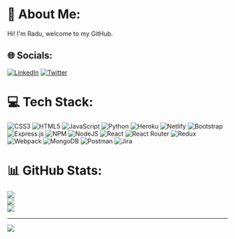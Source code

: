 # 💫 About Me:
Hi! I'm Radu, welcome to my GitHub.


## 🌐 Socials:
[![LinkedIn](https://img.shields.io/badge/LinkedIn-%230077B5.svg?logo=linkedin&logoColor=white)](https://linkedin.com/in/radu-cudalb-0568511b6/) [![Twitter](https://img.shields.io/badge/Twitter-%231DA1F2.svg?logo=Twitter&logoColor=white)](https://twitter.com/@raduStefan122) 

# 💻 Tech Stack:
![CSS3](https://img.shields.io/badge/css3-%231572B6.svg?style=for-the-badge&logo=css3&logoColor=white) ![HTML5](https://img.shields.io/badge/html5-%23E34F26.svg?style=for-the-badge&logo=html5&logoColor=white) ![JavaScript](https://img.shields.io/badge/javascript-%23323330.svg?style=for-the-badge&logo=javascript&logoColor=%23F7DF1E) ![Python](https://img.shields.io/badge/python-3670A0?style=for-the-badge&logo=python&logoColor=ffdd54) ![Heroku](https://img.shields.io/badge/heroku-%23430098.svg?style=for-the-badge&logo=heroku&logoColor=white) ![Netlify](https://img.shields.io/badge/netlify-%23000000.svg?style=for-the-badge&logo=netlify&logoColor=#00C7B7) ![Bootstrap](https://img.shields.io/badge/bootstrap-%23563D7C.svg?style=for-the-badge&logo=bootstrap&logoColor=white) ![Express.js](https://img.shields.io/badge/express.js-%23404d59.svg?style=for-the-badge&logo=express&logoColor=%2361DAFB) ![NPM](https://img.shields.io/badge/NPM-%23000000.svg?style=for-the-badge&logo=npm&logoColor=white) ![NodeJS](https://img.shields.io/badge/node.js-6DA55F?style=for-the-badge&logo=node.js&logoColor=white) ![React](https://img.shields.io/badge/react-%2320232a.svg?style=for-the-badge&logo=react&logoColor=%2361DAFB) ![React Router](https://img.shields.io/badge/React_Router-CA4245?style=for-the-badge&logo=react-router&logoColor=white) ![Redux](https://img.shields.io/badge/redux-%23593d88.svg?style=for-the-badge&logo=redux&logoColor=white) ![Webpack](https://img.shields.io/badge/webpack-%238DD6F9.svg?style=for-the-badge&logo=webpack&logoColor=black) ![MongoDB](https://img.shields.io/badge/MongoDB-%234ea94b.svg?style=for-the-badge&logo=mongodb&logoColor=white) ![Postman](https://img.shields.io/badge/Postman-FF6C37?style=for-the-badge&logo=postman&logoColor=white) ![Jira](https://img.shields.io/badge/jira-%230A0FFF.svg?style=for-the-badge&logo=jira&logoColor=white)
# 📊 GitHub Stats:
![](https://github-readme-stats.vercel.app/api?username=radu122T&theme=city_light&hide_border=false&include_all_commits=true&count_private=true)<br/>
![](https://github-readme-streak-stats.herokuapp.com/?user=radu122T&theme=city_light&hide_border=false)<br/>
![](https://github-readme-stats.vercel.app/api/top-langs/?username=radu122T&theme=city_light&hide_border=false&include_all_commits=true&count_private=true&layout=compact)

---
[![](https://visitcount.itsvg.in/api?id=radu122T&icon=0&color=0)](https://visitcount.itsvg.in)
